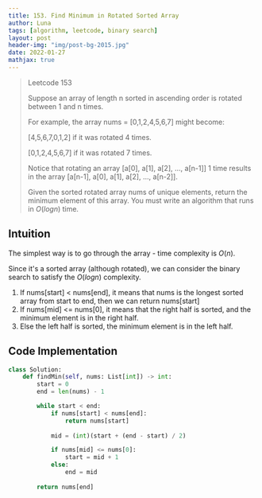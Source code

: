 ```yaml
---
title: 153. Find Minimum in Rotated Sorted Array
author: Luna
tags: [algorithm, leetcode, binary search] 
layout: post
header-img: "img/post-bg-2015.jpg"
date: 2022-01-27
mathjax: true
---
```

> Leetcode 153 
> 
> Suppose an array of length n sorted in ascending order is rotated between 1 and n times. 
> 
> For example, the array nums = [0,1,2,4,5,6,7] might become:
> 
> [4,5,6,7,0,1,2] if it was rotated 4 times.
> 
> [0,1,2,4,5,6,7] if it was rotated 7 times.
> 
> Notice that rotating an array [a[0], a[1], a[2], ..., a[n-1]] 1 time results in the array [a[n-1], a[0], a[1], a[2], ..., a[n-2]].
>
> Given the sorted rotated array nums of unique elements, return the minimum element of this array. You must write an algorithm that runs in $O(log n)$ time.

## Intuition

The simplest way is to go through the array - time complexity is $O(n)$.

Since it's a sorted array (although rotated), we can consider the binary search to satisfy the $O(logn)$ complexity.

1. If nums[start] < nums[end], it means that nums is the longest sorted array from start to end, then we can return nums[start]
2. If nums[mid] <= nums[0], it means that the right half is sorted, and the minimum element is in the right half.
3. Else the left half is sorted, the minimum element is in the left half.

## Code Implementation
```python
class Solution:
    def findMin(self, nums: List[int]) -> int:
        start = 0
        end = len(nums) - 1

        while start < end:
            if nums[start] < nums[end]:
                return nums[start]
            
            mid = (int)(start + (end - start) / 2)

            if nums[mid] <= nums[0]:
                start = mid + 1
            else:
                end = mid
        
        return nums[end]
            
```